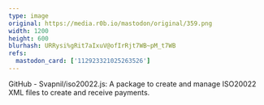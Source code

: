 ```yaml
---
type: image
original: https://media.r0b.io/mastodon/original/359.png
width: 1200
height: 600
blurhash: URRysi%gRit7aIxuV@ofIrRjt7WB~pM_t7WB
refs:
  mastodon_card: ['112923321025263526']
---
```


GitHub - Svapnil/iso20022.js: A package to create and manage ISO20022 XML files to create and receive payments.
